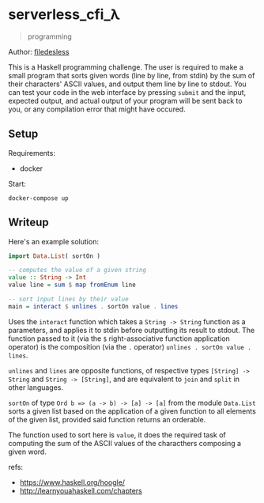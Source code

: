 # serverless\_cfi\_λ

> programming

Author: [filedesless](https://github.com/filedesless)

This is a Haskell programming challenge. The user is required to make a small program that sorts given words (line by line, from stdin) by the sum  of their characters' ASCII values, and output them line by line to stdout. You can test your code in the web interface by pressing `submit` and the input, expected output, and actual output of your program will be sent back to you, or any compilation error that might have occured.


## Setup

Requirements:
- docker

Start:

```shell
docker-compose up
```

## Writeup

Here's an example solution:

```haskell
import Data.List( sortOn )

-- computes the value of a given string 
value :: String -> Int
value line = sum $ map fromEnum line

-- sort input lines by their value
main = interact $ unlines . sortOn value . lines
```

Uses the `interact` function which takes a `String -> String` function as a parameters, and applies it to stdin before outputting its result to stdout. The function passed to it (via the `$` right-associative function application operator) is the composition (via the `.` operator) `unlines . sortOn value . lines`. 

`unlines` and `lines` are opposite functions, of respective types `[String] -> String` and `String -> [String]`, and are equivalent to `join` and `split` in other languages.

`sortOn` of type `Ord b => (a -> b) -> [a] -> [a]` from the module `Data.List` sorts a given list based on the application of a given function to all elements of the given list, provided said function returns an orderable.

The function used to sort here is `value`, it does the required task of computing the sum of the ASCII values of the characthers composing a given word.


refs:

* https://www.haskell.org/hoogle/
* http://learnyouahaskell.com/chapters 
